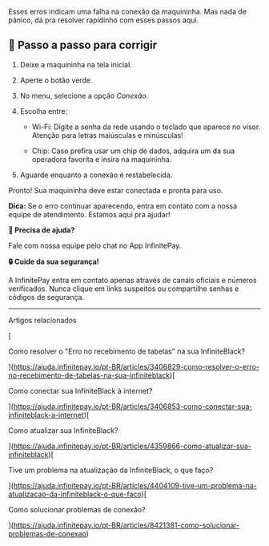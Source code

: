 Esses erros indicam uma falha na conexão da maquininha. Mas nada de pânico, dá pra resolver rapidinho com esses passos aqui.

## 🔎 Passo a passo para corrigir

1.  Deixe a maquininha na tela inicial.
    
2.  Aperte o botão verde.
    
3.  No menu, selecione a opção _Conexão_.
    
4.  Escolha entre:
    
    -   Wi-Fi: Digite a senha da rede usando o teclado que aparece no visor. Atenção para letras maiúsculas e minúsculas!
        
    -   Chip: Caso prefira usar um chip de dados, adquira um da sua operadora favorita e insira na maquininha.
        
    
5.  Aguarde enquanto a conexão é restabelecida.
    

Pronto! Sua maquininha deve estar conectada e pronta para uso.

**Dica:** Se o erro continuar aparecendo, entra em contato com a nossa equipe de atendimento. Estamos aqui pra ajudar!

**🔔 Precisa de ajuda?**

Fale com nossa equipe pelo chat no App InfinitePay.

**🔒 Cuide da sua segurança!**

A InfinitePay entra em contato apenas através de canais oficiais e números verificados. Nunca clique em links suspeitos ou compartilhe senhas e códigos de segurança.

___

Artigos relacionados

[

Como resolver o "Erro no recebimento de tabelas" na sua InfiniteBlack?

](https://ajuda.infinitepay.io/pt-BR/articles/3406829-como-resolver-o-erro-no-recebimento-de-tabelas-na-sua-infiniteblack)[

Como conectar sua InfiniteBlack à internet?

](https://ajuda.infinitepay.io/pt-BR/articles/3406853-como-conectar-sua-infiniteblack-a-internet)[

Como atualizar sua InfiniteBlack?

](https://ajuda.infinitepay.io/pt-BR/articles/4359866-como-atualizar-sua-infiniteblack)[

Tive um problema na atualização da InfiniteBlack, o que faço?

](https://ajuda.infinitepay.io/pt-BR/articles/4404109-tive-um-problema-na-atualizacao-da-infiniteblack-o-que-faco)[

Como solucionar problemas de conexão?

](https://ajuda.infinitepay.io/pt-BR/articles/8421381-como-solucionar-problemas-de-conexao)